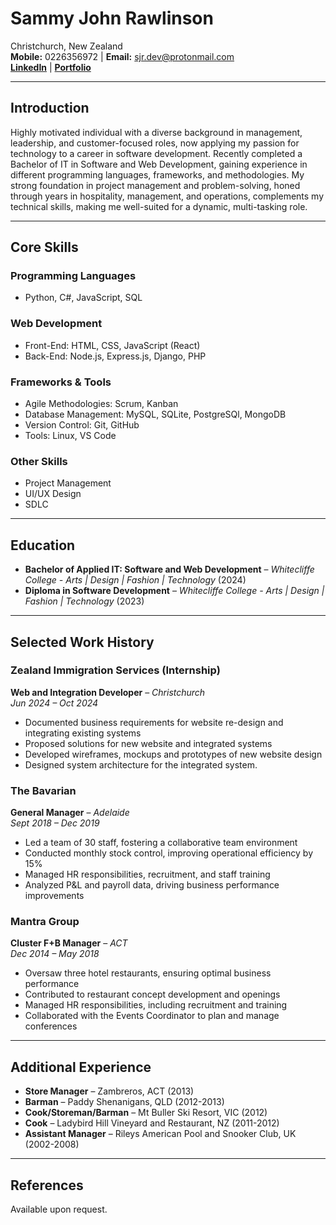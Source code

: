 # **Sammy John Rawlinson**

Christchurch, New Zealand  
**Mobile:** 0226356972 | **Email:** [sjr.dev@protonmail.com](mailto:sjr.dev@protonmail.com)  
**[LinkedIn](https://www.linkedin.com/in/sammyjohnrawlinson/)** | **[Portfolio](https://nabutech.github.io/portfolio/)**

---

## **Introduction**

Highly motivated individual with a diverse background in management, leadership, and customer-focused roles, now applying my passion for technology to a career in software development. Recently completed a Bachelor of IT in Software and Web Development, gaining experience in different programming languages, frameworks, and methodologies. My strong foundation in project management and problem-solving, honed through years in hospitality, management, and operations, complements my technical skills, making me well-suited for a dynamic, multi-tasking role.

---

## **Core Skills**

### **Programming Languages**  
- Python, C#, JavaScript, SQL

### **Web Development**  
- Front-End: HTML, CSS, JavaScript (React)  
- Back-End: Node.js, Express.js, Django, PHP

### **Frameworks & Tools**  
- Agile Methodologies: Scrum, Kanban  
- Database Management: MySQL, SQLite, PostgreSQl, MongoDB  
- Version Control: Git, GitHub  
- Tools: Linux, VS Code

### **Other Skills**  
- Project Management  
- UI/UX Design
- SDLC

---

## **Education**

- **Bachelor of Applied IT: Software and Web Development** – *Whitecliffe College - Arts | Design | Fashion | Technology* (2024)  
- **Diploma in Software Development** – *Whitecliffe College - Arts | Design | Fashion | Technology* (2023)

---
<div style="page-break-after: always;"></div>

## **Selected Work History**

### **Zealand Immigration Services (Internship)**  
**Web and Integration Developer** – *Christchurch*  
*Jun 2024 – Oct 2024*  

- Documented business requirements for website re-design and integrating existing systems
- Proposed solutions for new website and integrated systems  
- Developed wireframes, mockups and prototypes of new website design  
- Designed system architecture for the integrated system.

### **The Bavarian**  
**General Manager** – *Adelaide*  
*Sept 2018 – Dec 2019*  

- Led a team of 30 staff, fostering a collaborative team environment  
- Conducted monthly stock control, improving operational efficiency by 15%  
- Managed HR responsibilities, recruitment, and staff training  
- Analyzed P&L and payroll data, driving business performance improvements

### **Mantra Group**  
**Cluster F+B Manager** – *ACT*  
*Dec 2014 – May 2018*  

- Oversaw three hotel restaurants, ensuring optimal business performance  
- Contributed to restaurant concept development and openings  
- Managed HR responsibilities, including recruitment and training  
- Collaborated with the Events Coordinator to plan and manage conferences

---

## **Additional Experience**

- **Store Manager** – Zambreros, ACT (2013)  
- **Barman** – Paddy Shenanigans, QLD (2012-2013)  
- **Cook/Storeman/Barman** – Mt Buller Ski Resort, VIC (2012)  
- **Cook** – Ladybird Hill Vineyard and Restaurant, NZ (2011-2012)  
- **Assistant Manager** – Rileys American Pool and Snooker Club, UK (2002-2008)

---

## **References**

Available upon request.
